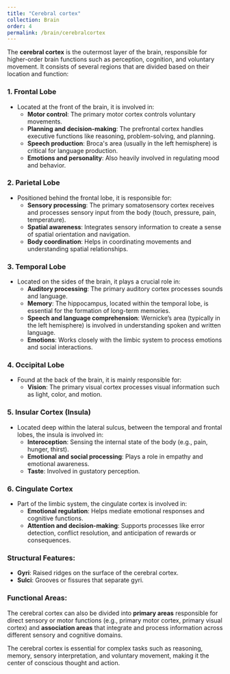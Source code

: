 ```yaml
---
title: "Cerebral cortex"
collection: Brain
order: 4
permalink: /brain/cerebralcortex
---
```


The **cerebral cortex** is the outermost layer of the brain, responsible for higher-order brain functions such as perception, cognition, and voluntary movement. It consists of several regions that are divided based on their location and function:

### 1. **Frontal Lobe**
   - Located at the front of the brain, it is involved in:
     - **Motor control**: The primary motor cortex controls voluntary movements.
     - **Planning and decision-making**: The prefrontal cortex handles executive functions like reasoning, problem-solving, and planning.
     - **Speech production**: Broca's area (usually in the left hemisphere) is critical for language production.
     - **Emotions and personality**: Also heavily involved in regulating mood and behavior.

### 2. **Parietal Lobe**
   - Positioned behind the frontal lobe, it is responsible for:
     - **Sensory processing**: The primary somatosensory cortex receives and processes sensory input from the body (touch, pressure, pain, temperature).
     - **Spatial awareness**: Integrates sensory information to create a sense of spatial orientation and navigation.
     - **Body coordination**: Helps in coordinating movements and understanding spatial relationships.

### 3. **Temporal Lobe**
   - Located on the sides of the brain, it plays a crucial role in:
     - **Auditory processing**: The primary auditory cortex processes sounds and language.
     - **Memory**: The hippocampus, located within the temporal lobe, is essential for the formation of long-term memories.
     - **Speech and language comprehension**: Wernicke’s area (typically in the left hemisphere) is involved in understanding spoken and written language.
     - **Emotions**: Works closely with the limbic system to process emotions and social interactions.

### 4. **Occipital Lobe**
   - Found at the back of the brain, it is mainly responsible for:
     - **Vision**: The primary visual cortex processes visual information such as light, color, and motion.

### 5. **Insular Cortex (Insula)**
   - Located deep within the lateral sulcus, between the temporal and frontal lobes, the insula is involved in:
     - **Interoception**: Sensing the internal state of the body (e.g., pain, hunger, thirst).
     - **Emotional and social processing**: Plays a role in empathy and emotional awareness.
     - **Taste**: Involved in gustatory perception.

### 6. **Cingulate Cortex**
   - Part of the limbic system, the cingulate cortex is involved in:
     - **Emotional regulation**: Helps mediate emotional responses and cognitive functions.
     - **Attention and decision-making**: Supports processes like error detection, conflict resolution, and anticipation of rewards or consequences.

### Structural Features:
- **Gyri**: Raised ridges on the surface of the cerebral cortex.
- **Sulci**: Grooves or fissures that separate gyri.
  
### Functional Areas:
The cerebral cortex can also be divided into **primary areas** responsible for direct sensory or motor functions (e.g., primary motor cortex, primary visual cortex) and **association areas** that integrate and process information across different sensory and cognitive domains.

The cerebral cortex is essential for complex tasks such as reasoning, memory, sensory interpretation, and voluntary movement, making it the center of conscious thought and action.

